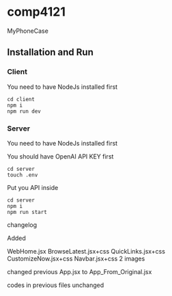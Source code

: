 # comp4121
MyPhoneCase

## Installation and Run

### Client
You need to have NodeJs installed first

```
cd client
npm i
npm run dev
```

### Server
You need to have NodeJs installed first

You should have OpenAI API KEY first
```
cd server
touch .env
```
Put you API inside
```
cd server
npm i
npm run start
```


changelog

Added

WebHome.jsx
BrowseLatest.jsx+css
QuickLinks.jsx+css
CustomizeNow.jsx+css
Navbar.jsx+css
2 images

changed previous App.jsx to App_From_Original.jsx

codes in previous files unchanged
